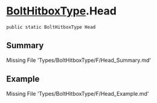 # [BoltHitboxType](Types/BoltHitboxType.md).Head
`public static BoltHitboxType Head`
## Summary
Missing File 'Types/BoltHitboxType/F/Head_Summary.md'
## Example
Missing File 'Types/BoltHitboxType/F/Head_Example.md'

